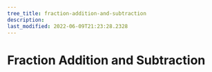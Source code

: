 ```yaml
---
tree_title: fraction-addition-and-subtraction
description: 
last_modified: 2022-06-09T21:23:28.2328
---
```


# Fraction Addition and Subtraction
